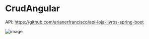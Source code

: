 # CrudAngular

API: https://github.com/arianerfrancisco/api-loja-livros-spring-boot

![image](https://user-images.githubusercontent.com/72419533/212541977-79725fd8-d2ae-4097-bd90-a7de21edc481.png)

